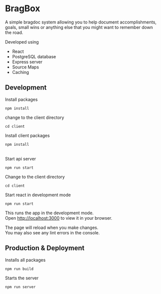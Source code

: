 # BragBox

A simple bragdoc system allowing you to help document accomplishments, goals, small wins or anything else that you might want to remember down the road.

Developed using
- React
- PostgreSQL database
- Express server
- Source Maps
- Caching

## Development

Install packages
```
npm install
```
change to the client directory
```
cd client
```
Install client packages
```
npm install
```
\
Start api server
```
npm run start
```
Change to the client directory
```
cd client
```
Start react in development mode
```
npm run start
```

This runs the app in the development mode.\
Open [http://localhost:3000](http://localhost:3000) to view it in your browser.

The page will reload when you make changes.\
You may also see any lint errors in the console.

## Production & Deployment
Installs all packages
```
npm run build
```
Starts the server
```
npm run server
```
